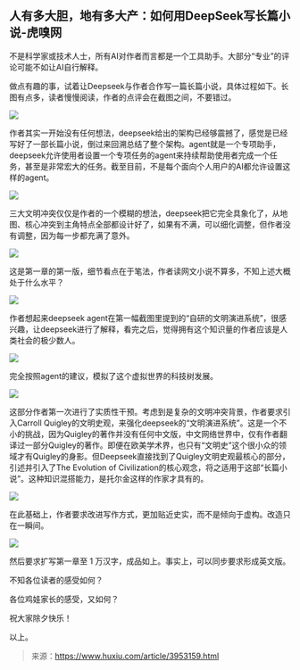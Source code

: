 ## 人有多大胆，地有多大产：如何用DeepSeek写长篇小说-虎嗅网

不是科学家或技术人士，所有AI对作者而言都是一个工具助手。大部分“专业”的评论可能不如让AI自行解释。

做点有趣的事，试着让Deepseek与作者合作写一篇长篇小说，具体过程如下。长图有点多，读者慢慢阅读，作者的点评会在截图之间，不要错过。

![](https://img.huxiucdn.com/article/content/202501/28/125101801824.jpg?imageView2/2/w/1000/format/webp/interlace/1/q/85)

作者其实一开始没有任何想法，deepseek给出的架构已经够震撼了，感觉是已经写好了一部长篇小说，倒过来回溯总结了整个架构。agent就是一个专项助手，deepseek允许使用者设置一个专项任务的agent来持续帮助使用者完成一个任务，甚至是非常宏大的任务。截至目前，不是每个面向个人用户的AI都允许设置这样的agent。

![](https://img.huxiucdn.com/article/content/202501/28/125103471658.jpg?imageView2/2/w/1000/format/webp/interlace/1/q/85)

三大文明冲突仅仅是作者的一个模糊的想法，deepseek把它完全具象化了，从地图、核心冲突到主角特点全部都设计好了，如果有不满，可以细化调整，但作者没有调整，因为每一步都充满了意外。

![](https://img.huxiucdn.com/article/content/202501/28/125105388196.jpg?imageView2/2/w/1000/format/webp/interlace/1/q/85)

这是第一章的第一版，细节看点在于笔法，作者读网文小说不算多，不知上述大概处于什么水平？

![](https://img.huxiucdn.com/article/content/202501/28/125107933987.jpg?imageView2/2/w/1000/format/webp/interlace/1/q/85)

作者想起来deepseek agent在第一幅截图里提到的“自研的文明演进系统”，很感兴趣，让deepseek进行了解释，看完之后，觉得拥有这个知识量的作者应该是人类社会的极少数人。

![](https://img.huxiucdn.com/article/content/202501/28/125109658905.jpg?imageView2/2/w/1000/format/webp/interlace/1/q/85)

完全按照agent的建议，模拟了这个虚拟世界的科技树发展。

![](https://img.huxiucdn.com/article/content/202501/28/125111975702.jpg?imageView2/2/w/1000/format/webp/interlace/1/q/85)

这部分作者第一次进行了实质性干预。考虑到是复杂的文明冲突背景，作者要求引入Carroll Quigley的文明史观，来强化deepseek的“文明演进系统”。这是一个不小的挑战，因为Quigley的著作并没有任何中文版，中文网络世界中，仅有作者翻译过一部分Quigley的著作。即便在欧美学术界，也只有“文明史”这个很小众的领域才有Quigley的身影。但Deepseek直接找到了Quigley文明史观最核心的部分，引述并引入了The Evolution of Civilization的核心观念，将之适用于这部“长篇小说”。这种知识混搭能力，是托尔金这样的作家才具有的。

![](https://img.huxiucdn.com/article/content/202501/28/125113336554.jpg?imageView2/2/w/1000/format/webp/interlace/1/q/85)

在此基础上，作者要求改进写作方式，更加贴近史实，而不是倾向于虚构。改造只在一瞬间。

![](https://img.huxiucdn.com/article/content/202501/28/125115022046.jpg?imageView2/2/w/1000/format/webp/interlace/1/q/85)

然后要求扩写第一章至 1 万汉字，成品如上。事实上，可以同步要求形成英文版。

不知各位读者的感受如何？

各位鸡娃家长的感受，又如何？

祝大家除夕快乐！

以上。



> 来源：https://www.huxiu.com/article/3953159.html